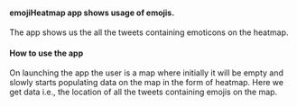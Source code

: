 #### emojiHeatmap app shows usage of emojis.

The app shows us the all the tweets containing emoticons on the heatmap.

#### How to use the app

On launching the app the user is a map where initially it will be empty and slowly starts
populating data on the map in the form of heatmap. Here we get data i.e., the location of
all the tweets containing emojis on the map.